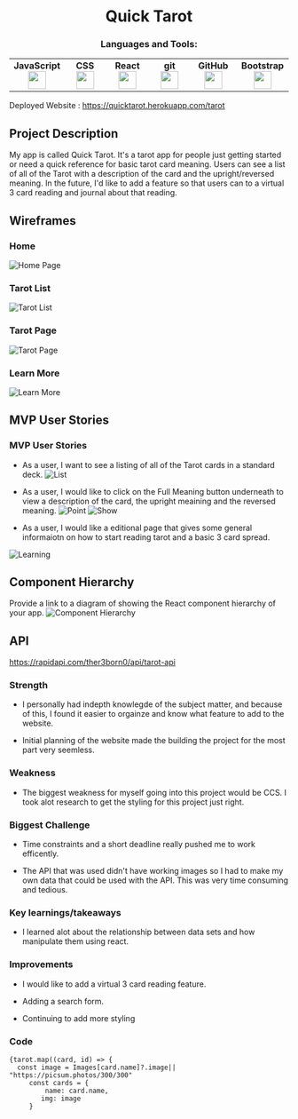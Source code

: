 
<h1 align="center">Quick Tarot</h1>


<h3 align="center">Languages and Tools:</h3>
<table align="center" width="320px">
    <tbody>
    <tr valign="top">
            <td width="80px" align="center">
            <span><strong>JavaScript</strong></span><br>
            <img height="32" src="https://cdn.jsdelivr.net/gh/devicons/devicon/icons/nodejs/nodejs-original.svg">
            </td>
            <td width="80px" align="center">
            <span><strong>CSS</strong></span><br>
            <img height="32px" src="https://cdn.jsdelivr.net/gh/devicons/devicon/icons/css3/css3-original.svg">
            </td>
            <td width="80px" align="center">
            <span><strong>React</strong></span><br>
            <img height="32px" src="https://cdn.jsdelivr.net/gh/devicons/devicon/icons/react/react-original.svg">
            </td>
            <td width="80px" align="center">
            <span><strong>git</strong></span><br>
            <img height="32px" src="https://cdn.jsdelivr.net/gh/devicons/devicon/icons/git/git-plain.svg">
            </td>
            <td width="80px" align="center">
            <span><strong>GitHub</strong></span><br>
            <img height="32px" src="https://cdn.jsdelivr.net/gh/devicons/devicon/icons/github/github-original.svg">
            <td width="80px" align="center">
            <span><strong>Bootstrap</strong></span><br>
            <img height="32px" src="https://cdn.jsdelivr.net/gh/devicons/devicon/icons/bootstrap/bootstrap-original-wordmark.svg">
            </td>
        </tr>
    </tbody>
</table>

Deployed Website : https://quicktarot.herokuapp.com/tarot

## Project Description

My app is called Quick Tarot.  It's a tarot app for people just getting started or need a quick reference for basic tarot card meaning.  Users can see a list of all of the Tarot  with a description of the card and the upright/reversed meaning.  In the future, I'd like to add a feature so that users can to a virtual 3 card reading and journal about that reading.


## Wireframes

### Home
![Home Page](https://i.imgur.com/LjUNgOG.png)

### Tarot List
![Tarot List](https://i.imgur.com/FpId4Rk.png)

### Tarot Page
![Tarot Page](https://i.imgur.com/MEIFgvS.png)

### Learn More
![Learn More](https://i.imgur.com/utYjlRo.png)

## MVP User Stories

### MVP User Stories


- As a user, I want to see a listing of all of the Tarot cards in a standard deck.
![List](https://i.imgur.com/493NSHV.png)

- As a user, I would like to click on the Full Meaning button underneath to view a description of the card, the upright meaining and the reversed meaning.
![Point](https://i.imgur.com/ATfIpO7.png)
![Show](https://i.imgur.com/Xq1Kwcp.png)

- As a user, I would like a editional page that gives some general informaiotn on how to start reading tarot and a basic 3 card spread. 

![Learning](https://i.imgur.com/OGiRDLN.png)

## Component Hierarchy

Provide a link to a diagram of showing the React component hierarchy of your app.
![Component Hierarchy](https://i.imgur.com/3WaRTTS.png)

## API

https://rapidapi.com/ther3born0/api/tarot-api


### Strength

- I personally had indepth knowlegde of the subject matter, and because of this, I found it easier to orgainze and know what feature to add to the website.

- Initial planning of the website made the building the project for the most part very seemless.

### Weakness
- The biggest weakness for myself going into this project would be CCS. I took alot research to get the styling for this project just right.

### Biggest Challenge 
- Time constraints and a short deadline really pushed me to work efficently.

- The API that was used didn't have working images so I had to make my own data that could be used with the API. This was very time consuming and tedious.

### Key learnings/takeaways
- I learned alot about the relationship between data sets and how manipulate them using react.


### Improvements

- I would like to add a virtual 3 card reading feature.

- Adding a search form.

- Continuing to add more styling 


### Code 

```
{tarot.map((card, id) => {
  const image = Images[card.name]?.image|| "https://picsum.photos/300/300"
     const cards = {
         name: card.name,
        img: image
     }
```